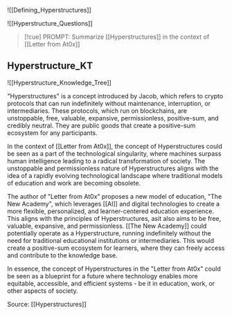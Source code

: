 ![[Defining_Hyperstructures]]

![[Hyperstructure_Questions]]

>[!cue] PROMPT:
>Summarize [[Hyperstructures]] in the context of [[Letter from At0x]] 

## Hyperstructure_KT

![[Hyperstructure_Knowledge_Tree]]

"Hyperstructures" is a concept introduced by Jacob, which refers to crypto protocols that can run indefinitely without maintenance, interruption, or intermediaries. These protocols, which run on blockchains, are unstoppable, free, valuable, expansive, permissionless, positive-sum, and credibly neutral. They are public goods that create a positive-sum ecosystem for any participants. 

In the context of [[Letter from At0x]], the concept of Hyperstructures could be seen as a part of the technological singularity, where machines surpass human intelligence leading to a radical transformation of society. The unstoppable and permissionless nature of Hyperstructures aligns with the idea of a rapidly evolving technological landscape where traditional models of education and work are becoming obsolete. 

The author of "Letter from At0x" proposes a new model of education, "The New Academy", which leverages [[AI]] and digital technologies to create a more flexible, personalized, and learner-centered education experience. This aligns with the principles of Hyperstructures, asit also aims to be free, valuable, expansive, and permissionless. [[The New Academy]] could potentially operate as a Hyperstructure, running indefinitely without the need for traditional educational institutions or intermediaries. This would create a positive-sum ecosystem for learners, where they can freely access and contribute to the knowledge base. 

In essence, the concept of Hyperstructures in the "Letter from At0x" could be seen as a blueprint for a future where technology enables more equitable, accessible, and efficient systems - be it in education, work, or other aspects of society.

Source: [[Hyperstructures]]